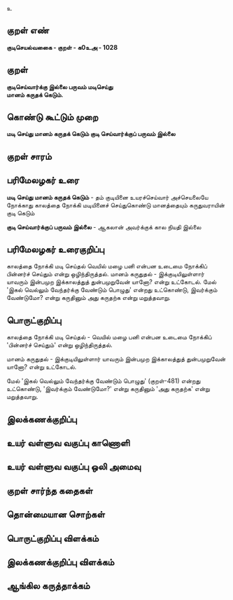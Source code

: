 உ

## குறள் எண் 

**குடிசெயல்வகைை - குறள் - க0உஅ - 1028**

## குறள் 

**குடிசெய்வார்க்கு இல்லை பருவம் மடிசெய்து  
மானம் கருதக் கெடும்.** 

## கொண்டு கூட்டும் முறை

**மடி செய்து மானம் கருதக் கெடும் குடி செய்வார்க்குப் பருவம் இல்லை**

## குறள் சாரம் 


## பரிமேலழகர் உரை

**மடி செய்து மானம் கருதக் கெடும்** - தம் குடியினை உயரச்செய்வார் அச்செயலையே நோக்காது காலத்தை நோக்கி மடியினைச் செய்துகொண்டு மானத்தையும் கருதுவராயின் குடி கெடும் 

**குடி செய்வார்க்குப் பருவம் இல்லை** - ஆகலான் அவர்க்குக் கால நியதி இல்லை

## பரிமேலழகர் உரைகுறிப்பு   

காலத்தை நோக்கி மடி செய்தல் வெயில் மழை பனி என்பன உடைமை நோக்கிப் பின்னர்ச் செய்தும் என்று ஒழிந்திருத்தல். மானம் கருதுதல் - இக்குடியிலுள்ளார் யாவரும் இன்பமுற இக்காலத்துத் துன்பமுறுவேன் யானோ? என்று உட்கோடல். மேல் 'இகல் வெல்லும் வேந்தர்க்கு வேண்டும் பொழுது' என்றது உட்கொண்டு, இவர்க்கும் வேண்டுமோ? என்று கருதினும் அது கருதற்க என்று மறுத்தவாறு.

## பொருட்குறிப்பு 

காலத்தை நோக்கி மடி செய்தல் - வெயில் மழை பனி என்பன உடைமை நோக்கிப் 'பின்னர்ச் செய்தும்' என்று ஒழிந்திருத்தல். 

மானம் கருதுதல் - இக்குடியிலுள்ளார் யாவரும் இன்பமுற இக்காலத்துத் துன்பமுறுவேன் யானோ? என்று உட்கோடல். 

மேல் 'இகல் வெல்லும் வேந்தர்க்கு வேண்டும் பொழுது' (குறள்-481) என்றது உட்கொண்டு, 'இவர்க்கும் வேண்டுமோ?' என்று கருதினும் 'அது கருதற்க' என்று மறுத்தவாறு.

## இலக்கணக்குறிப்பு  


## உயர் வள்ளுவ வகுப்பு காணொளி


## உயர் வள்ளுவ வகுப்பு ஒலி அமைவு 

 
## குறள் சார்ந்த கதைகள் 


## தொன்மையான சொற்கள்


## பொருட்குறிப்பு விளக்கம்


## இலக்கணக்குறிப்பு விளக்கம்


## ஆங்கில கருத்தாக்கம் 


